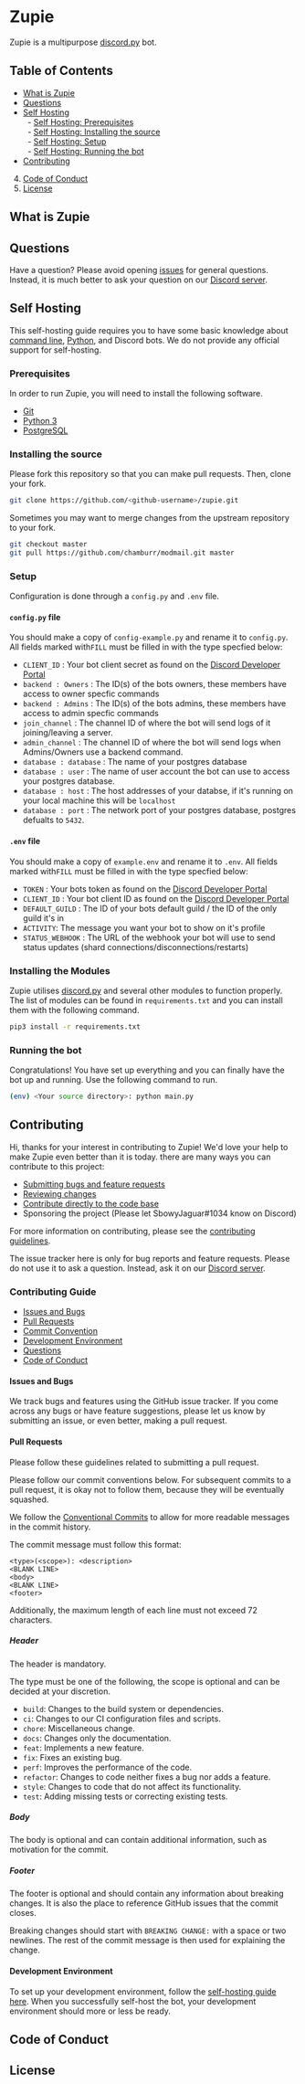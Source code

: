 # Zupie
Zupie is a multipurpose [discord.py](https://github.com/Rapptz/discord.py) bot.

## Table of Contents

- [What is Zupie](#what-is-zupie)
- [Questions](#questions)
- [Self Hosting](#self-hosting)<br/>
&nbsp;&nbsp;- [Self Hosting: Prerequisites](#prerequisites)<br/>
&nbsp;&nbsp;- [Self Hosting: Installing the source](#installing-the-source)<br/>
&nbsp;&nbsp;- [Self Hosting: Setup](#setup)<br/>
&nbsp;&nbsp;- [Self Hosting: Running the bot](#running-the-bot)<br/>
- [Contributing](#contributing)
4. [Code of Conduct](#code-of-conduct)
5. [License](#license)

## What is Zupie

## Questions

Have a question? Please avoid opening [issues](https://github.com/SnowyJaguar1034/Zupie/issues) for general questions. Instead, it is much better to
ask your question on our [Discord server](https://discord.gg/).

## Self Hosting
This self-hosting guide requires you to have some basic knowledge about [command line](https://www.computerhope.com/jargon/c/commandi.htm), [Python](https://www.python.org/), and Discord bots. We do not provide any official support for self-hosting.
### Prerequisites

In order to run Zupie, you will need to install the following software.

- [Git](https://git-scm.com)
- [Python 3](https://www.python.org/downloads/)
- [PostgreSQL](https://www.postgresql.org/download/)
<!-- - [Redis](https://redis.io/download/)-->
### Installing the source

Please fork this repository so that you can make pull requests. Then, clone your fork.

```sh
git clone https://github.com/<github-username>/zupie.git
```

Sometimes you may want to merge changes from the upstream repository to your fork.

```sh
git checkout master
git pull https://github.com/chamburr/modmail.git master
```
### Setup

Configuration is done through a `config.py` and `.env` file. 

#### `config.py` file

You should make a copy of `config-example.py` and rename it to `config.py`. All fields marked with`FILL` must be filled in with the type specfied below:
- `CLIENT_ID` : Your bot client secret as found on the [Discord Developer Portal](https://discord.com/developers/applications)
- `backend : Owners` : The ID(s) of the bots owners, these members have access to owner specfic commands
- `backend : Admins` : The ID(s) of the bots admins, these members have access to admin specfic commands
- `join_channel` : The channel ID of where the bot will send logs of it  joining/leaving a server.
- `admin_channel` : The channel ID of where the bot will send logs when Admins/Owners use a backend command.
- `database : database` : The name of your postgres database
- `database : user` : The name of user account the bot can use to access your postgres database.
- `database : host` : The host addresses of your databse, if it's running on your local machine this will be `localhost`
- `database : port` : The network port of your postgres database, postgres defualts to `5432`.

#### `.env` file

You should make a copy of `example.env` and rename it to `.env`. All fields marked with`FILL` must be filled in with the type specfied below:
- `TOKEN` : Your bots token as found on the [Discord Developer Portal](https://discord.com/developers/applications)
- `CLIENT_ID` : Your bot client ID as found on the [Discord Developer Portal](https://discord.com/developers/applications)
- `DEFAULT_GUILD` : The ID of your bots default guild / the ID of the only guild it's in
- `ACTIVITY`: The message you want your bot to show on it's profile
- `STATUS_WEBHOOK` : The URL of the webhook your bot will use to send status updates (shard connections/disconnections/restarts)

### Installing the Modules

Zupie utilises [discord.py](https://github.com/Rapptz/discord.py) and several other modules to function properly. The list of modules can be found in `requirements.txt` and you can install them with the following command.

```sh
pip3 install -r requirements.txt
```
### Running the bot

Congratulations! You have set up everything and you can finally have the bot up and running. Use the following command to run.

```sh
(env) <Your source directory>: python main.py
```

## Contributing
Hi, thanks for your interest in contributing to Zupie! We'd love your help to make Zupie even
better than it is today. there are many ways you can contribute to this project:

- [Submitting bugs and feature requests](https://github.com/SnowyJaguar1034/Zupie/issues)
- [Reviewing changes](https://github.com/SnowyJaguar1034/Zupie/pulls)
- [Contribute directly to the code base](https://github.com/SnowyJaguar1034/Zupie/pulls)
- Sponsoring the project (Please let SbowyJaguar#1034 know on Discord)

For more information on contributing, please see the [contributing guidelines](#contributing-guide).

The issue tracker here is only for bug reports and feature requests. Please do not use it to ask a question. Instead, ask it on our [Discord server](https://discord.gg/wjWJwJB).

### Contributing Guide

- [Issues and Bugs](#issues-and-bugs)
- [Pull Requests](#pull-requests)
- [Commit Convention](#commit-convention)
- [Development Environment](#development-environment)
- [Questions](#questions)
- [Code of Conduct](#code-of-conduct)

#### Issues and Bugs

We track bugs and features using the GitHub issue tracker. If you come across any bugs or have
feature suggestions, please let us know by submitting an issue, or even better, making a pull
request.

#### Pull Requests

Please follow these guidelines related to submitting a pull request.

Please follow our commit conventions below. For subsequent commits to a pull request, it is okay not
to follow them, because they will be eventually squashed.

We follow the [Conventional Commits](https://www.conventionalcommits.org) to allow for more readable
messages in the commit history.

The commit message must follow this format:

```
<type>(<scope>): <description>
<BLANK LINE>
<body>
<BLANK LINE>
<footer>
```

Additionally, the maximum length of each line must not exceed 72 characters.
##### Header

The header is mandatory.

The type must be one of the following, the scope is optional and can be decided at your discretion.

- `build`: Changes to the build system or dependencies.
- `ci`: Changes to our CI configuration files and scripts.
- `chore`: Miscellaneous change.
- `docs`: Changes only the documentation.
- `feat`: Implements a new feature.
- `fix`: Fixes an existing bug.
- `perf`: Improves the performance of the code.
- `refactor`: Changes to code neither fixes a bug nor adds a feature.
- `style`: Changes to code that do not affect its functionality.
- `test`: Adding missing tests or correcting existing tests.

##### Body

The body is optional and can contain additional information, such as motivation for the commit.

##### Footer

The footer is optional and should contain any information about breaking changes. It is also the
place to reference GitHub issues that the commit closes.

Breaking changes should start with `BREAKING CHANGE:` with a space or two newlines. The rest of the
commit message is then used for explaining the change.
#### Development Environment

To set up your development environment, follow the [self-hosting
guide here](#self-hosting). When you successfully
self-host the bot, your development environment should more or less be ready.
## Code of Conduct

## License

<!-- [![Anurag's GitHub stats](https://github-readme-stats.vercel.app/api?username=SnowyJaguar1034)](https://github.com/anuraghazra/github-readme-stats) -->

